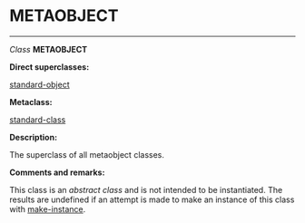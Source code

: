 METAOBJECT
==========

------------------------------------------------------------------------

*Class* **METAOBJECT**

**Direct superclasses:**

[standard-object](/meta-object-protocol/class-standard-object)

**Metaclass:**

[standard-class](/meta-object-protocol/class-standard-class)

**Description:**

The superclass of all metaobject classes.

**Comments and remarks:**

This class is an *abstract class* and is not intended to be instantiated. The results are undefined if an attempt is made to make an instance of this class with [make-instance](/meta-object-protocol/make-instance).
